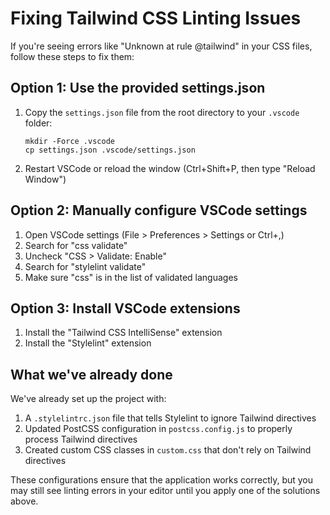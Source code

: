 # Fixing Tailwind CSS Linting Issues

If you're seeing errors like "Unknown at rule @tailwind" in your CSS files, follow these steps to fix them:

## Option 1: Use the provided settings.json

1. Copy the `settings.json` file from the root directory to your `.vscode` folder:
   ```
   mkdir -Force .vscode
   cp settings.json .vscode/settings.json
   ```

2. Restart VSCode or reload the window (Ctrl+Shift+P, then type "Reload Window")

## Option 2: Manually configure VSCode settings

1. Open VSCode settings (File > Preferences > Settings or Ctrl+,)
2. Search for "css validate"
3. Uncheck "CSS > Validate: Enable"
4. Search for "stylelint validate"
5. Make sure "css" is in the list of validated languages

## Option 3: Install VSCode extensions

1. Install the "Tailwind CSS IntelliSense" extension
2. Install the "Stylelint" extension

## What we've already done

We've already set up the project with:

1. A `.stylelintrc.json` file that tells Stylelint to ignore Tailwind directives
2. Updated PostCSS configuration in `postcss.config.js` to properly process Tailwind directives
3. Created custom CSS classes in `custom.css` that don't rely on Tailwind directives

These configurations ensure that the application works correctly, but you may still see linting errors in your editor until you apply one of the solutions above.
